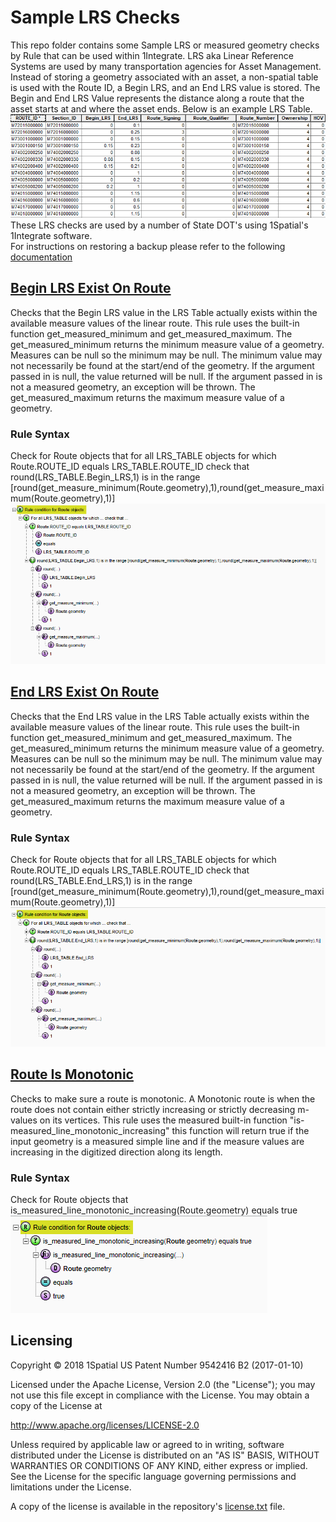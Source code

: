 # Sample LRS Checks
This repo folder contains some Sample LRS or measured geometry checks by Rule that can be used within 1Integrate. 
LRS aka Linear Reference Systems are used by many transportation agencies for Asset Management.  Instead of storing a geometry associated with an asset, a non-spatial table is used with the Route ID, a Begin LRS, and an End LRS value is stored. The Begin and End LRS Value represents the distance along a route that the asset starts at and where the asset ends. Below is an example LRS Table.  
![Alt text](img/ExampleLRSTable.png?raw=true "Example LRS Table")   
These LRS checks are used by a number of State DOT's using 1Spatial's 1Integrate software.  
For instructions on restoring a backup please refer to the following [documentation](https://1spatial.com/documentation/1integrate/v2_3/Topics/Backup_Restore.htm?Highlight=Restore%20Backup%20Rules)


## [Begin LRS Exist On Route](BeginLRS_ExistOnRoute.xml)
Checks that the Begin LRS value in the LRS Table actually exists within the available measure values of the linear route.  This rule uses the built-in function get_measured_minimum and get_measured_maximum.  The get_measured_minimum returns the minimum measure value of a geometry. Measures can be null so the minimum may be null. The minimum value may not necessarily be found at the start/end of the geometry. If the argument passed in is null, the value returned will be null. If the argument passed in is not a measured geometry, an exception will be thrown.  The get_measured_maximum returns the maximum measure value of a geometry.  
### Rule Syntax
Check for Route objects that for all LRS_TABLE objects for which Route.ROUTE_ID equals LRS_TABLE.ROUTE_ID check that round(LRS_TABLE.Begin_LRS,1) is in the range [round(get_measure_minimum(Route.geometry),1),round(get_measure_maximum(Route.geometry),1)]  
![Alt text](img/BeginLRSonRoute_RULE.png?raw=true "Begin LRS Rule Screenshot")


## [End LRS Exist On Route](BeginLRS_ExistOnRoute.xml)
Checks that the End LRS value in the LRS Table actually exists within the available measure values of the linear route.  This rule uses the built-in function get_measured_minimum and get_measured_maximum.  The get_measured_minimum returns the minimum measure value of a geometry. Measures can be null so the minimum may be null. The minimum value may not necessarily be found at the start/end of the geometry. If the argument passed in is null, the value returned will be null. If the argument passed in is not a measured geometry, an exception will be thrown.  The get_measured_maximum returns the maximum measure value of a geometry.  
### Rule Syntax
Check for Route objects that for all LRS_TABLE objects for which Route.ROUTE_ID equals LRS_TABLE.ROUTE_ID check that round(LRS_TABLE.End_LRS,1) is in the range [round(get_measure_minimum(Route.geometry),1),round(get_measure_maximum(Route.geometry),1)]  
![Alt text](img/EndLRSonRoute_RULE.png?raw=true "End LRS Rule Screenshot")


## [Route Is Monotonic](RouteIsMonotonic.xml)
Checks to make sure a route is monotonic.  A Monotonic route is when the route does not contain either strictly increasing or strictly decreasing m-values on its vertices.  This rule uses the measured built-in function "is-measured_line_monotonic_increasing"  this function will return true if the input geometry is a measured simple line and if the measure values are increasing in the digitized direction along its length.  
### Rule Syntax
Check for Route objects that is_measured_line_monotonic_increasing(Route.geometry) equals true  
![Alt text](img/IsMonotonic_RULE.png?raw=true "Is Monotonic Rule Screenshot")


## Licensing
Copyright © 2018 1Spatial US Patent Number 9542416 B2 (2017-01-10)

Licensed under the Apache License, Version 2.0 (the "License");
you may not use this file except in compliance with the License.
You may obtain a copy of the License at

   http://www.apache.org/licenses/LICENSE-2.0

Unless required by applicable law or agreed to in writing, software
distributed under the License is distributed on an "AS IS" BASIS,
WITHOUT WARRANTIES OR CONDITIONS OF ANY KIND, either express or implied.
See the License for the specific language governing permissions and
limitations under the License.

A copy of the license is available in the repository's [license.txt](LICENSE) file.